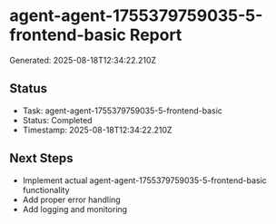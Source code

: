 # agent-agent-1755379759035-5-frontend-basic Report

Generated: 2025-08-18T12:34:22.210Z

## Status
- Task: agent-agent-1755379759035-5-frontend-basic
- Status: Completed
- Timestamp: 2025-08-18T12:34:22.210Z

## Next Steps
- Implement actual agent-agent-1755379759035-5-frontend-basic functionality
- Add proper error handling
- Add logging and monitoring
